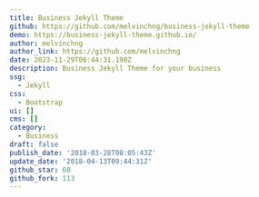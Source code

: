 ```yaml
---
title: Business Jekyll Theme
github: https://github.com/melvinchng/business-jekyll-theme
demo: https://business-jekyll-theme.github.io/
author: melvinchng
author_link: https://github.com/melvinchng
date: 2023-11-29T06:44:31.190Z
description: Business Jekyll Theme for your business
ssg:
  - Jekyll
css:
  - Bootstrap
ui: []
cms: []
category:
  - Business
draft: false
publish_date: '2018-03-28T08:05:43Z'
update_date: '2018-04-13T09:44:31Z'
github_star: 60
github_fork: 113
---
```

